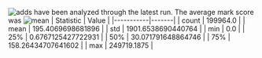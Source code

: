![adds](https://img.shields.io/badge/199964-addresses-yellow) have been analyzed through the latest run.
The average mark score was ![mean](https://img.shields.io/badge/~-195-yellow)
| Statistic | Value |
|-----------|-------|
| count | 199964.0 |
| mean | 195.4069698681896 |
| std | 1901.6538690440764 |
| min | 0.0 |
| 25% | 0.6767125427722931 |
| 50% | 30.071791648864746 |
| 75% | 158.26434707641602 |
| max | 249719.1875 |
